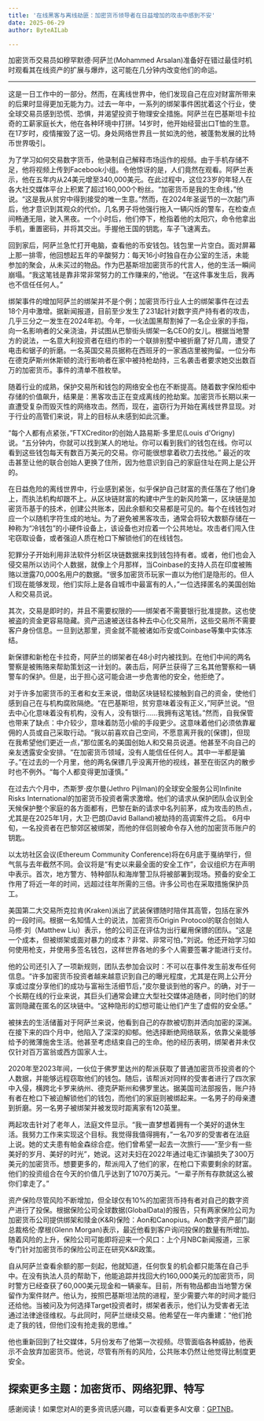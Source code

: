 ```yaml
---
title: '在线黑客与离线劫匪：加密货币领导者在日益增加的攻击中感到不安'
date: 2025-06-29
author: ByteAILab

---
```


加密货币交易员如穆罕默德·阿萨兰(Mohammed Arsalan)准备好在错过最佳时机时观看其在线资产的扩展与爆炸，这可能在几分钟内改变他们的命运。

---
这是一日工作中的一部分。然而，在离线世界中，他们发现自己在应对财富所带来的后果时显得更加无能为力。过去一年中，一系列的绑架事件困扰着这个行业，使全球交易员感到恐慌、恐惧，并渴望投资于物理安全措施。阿萨兰在巴基斯坦卡拉奇的工薪家庭长大，他在各种环境中打拼。14岁时，他开始经营出口T恤的生意。在17岁时，疫情摧毁了这一切。身处网络世界且一贫如洗的他，被蓬勃发展的比特币世界吸引。

为了学习如何交易数字货币，他录制自己解释市场运作的视频。由于手机存储不足，他将视频上传到Facebook小组。令他惊讶的是，人们竟然在观看。阿萨兰表示，他在五年内从24美元增至340,000美元。在此过程中，这位23岁的年轻人在各大社交媒体平台上积累了超过160,000个粉丝。“加密货币是我的生命线，”他说。“这是我从贫穷中得到接受的唯一生意。”然而，在2024年圣诞节的一次敲门声后，他才意识到其观众的代价。几名男子将他强行拖入一辆闪烁的警车，在检查点间畅通无阻，驶入黑夜。一个小时后，他们停下，枪指着他的太阳穴，命令他拿出手机，重置密码，并将其交出。手握他王国的钥匙，车子飞速离去。

回到家后，阿萨兰急忙打开电脑，查看他的币安钱包。钱包里一片空白。面对屏幕上那一排零，他回想起五年的辛酸努力：每天16小时独自在办公室的生活，未能参加的聚会，从未买过的物品。作为巴基斯坦加密货币的代言人，他的生活一瞬间崩塌。“我这笔钱是靠非常非常努力的工作赚来的，”他说。“在这件事发生后，我再也不信任任何人。” 

绑架事件的增加阿萨兰的绑架并不是个例；加密货币行业人士的绑架事件在过去18个月中激增。据新闻报道，目前至少发生了231起针对数字资产持有者的攻击，几乎三分之一发生在2024年初。今年，一伙法国黑帮割掉了一名企业家的手指，向一名影响者的父亲浇油，并试图从巴黎街头绑架一名CEO的女儿。根据当地警方的说法，一名意大利投资者在纽约市的一个联排别墅中被折磨了好几周，遭受了电击和锯子的折磨。一名英国交易员据称在西班牙的一家酒店里被拘留。一位分布在德克萨斯州休斯顿的流行影响者在家中被持枪劫持，三名袭击者要求她交出数百万的加密货币。事件的清单不胜枚举。

随着行业的成熟，保护交易所和钱包的网络安全也在不断提高。随着数字保险柜中存储的价值飙升，结果是：黑客攻击正在变成离线的抢劫案。加密货币长期以来一直遭受复杂而毁灭性的网络攻击。然而，现在，盗窃行为开始在离线世界显现。对于行业的高管们来说，背上的目标从未感到如此沉重。

“每个人都有点紧张，”FTXCreditor的创始人路易斯·多里尼(Louis d'Origny)说。“五分钟内，你就可以找到某人的地址。你可以看到我们的钱包在线。你可以看到这些钱包每天有数百万美元的交易。你可能很想拿着砍刀去找他。” 最近的攻击甚至让他的联合创始人更换了住所，因为他意识到自己的家庭住址在网上是公开的。 

在日益危险的离线世界中，行业感到紧张，似乎保护自己财富的责任落在了他们身上，而执法机构却跟不上。从区块链财富的构建中产生的新风险第一，区块链是加密货币基于的技术，创建公共账本，因此余额和交易都是可见的。每个在线钱包对应一个以随机字符生成的地址。为了避免被黑客攻击，通常会将较大数额存储在一种称为“冷钱包”的小硬件设备上，该设备也对应着一个公共地址。攻击者们闯入住宅窃取设备，或者强迫人质在枪口下解锁他们的在线钱包。

犯罪分子开始利用非法软件分析区块链数据来找到钱包持有者。或者，他们也会入侵交易所以访问个人数据，就像上个月那样，当Coinbase的支持人员在印度被贿赂以泄露70,000名用户的数据。“很多加密货币玩家一直以为他们是隐形的。但人们现在能够发现，他们实际上是各自城市中最富有的人，”一位选择匿名的美国创始人和交易员说。

其次，交易是即时的，并且不需要权限的——绑架者不需要银行批准提款。这也使被盗的资金更容易隐藏。资产迅速被送往各种去中心化交易所，这些交易所不需要客户身份信息。一旦到达那里，资金就不能被诸如币安或Coinbase等集中实体冻结。 

新保镖和新枪在卡拉奇，阿萨兰的绑架者在48小时内被找到。在他们中间的两名警察是被贿赂来帮助策划这一计划的。袭击后，阿萨兰获得了三名其他警察和一辆警车的保护。但是，出于担心这可能会进一步危害他的安全，他拒绝了。 

对于许多加密货币的王者和女王来说，借助区块链轻松接触到自己的资金，使他们感到自己在与机构腐败隔绝。“在巴基斯坦，贫穷意味着没有正义，”阿萨兰说。“但去中心化意味着没有机构，没有人，没有银行……我拥有这笔钱。”然而，自我保管也带来了缺点：中介较少，意味着防范小偷的手段更少。这意味着他们必须依靠雇佣的人员或自己采取行动。“我以前喜欢自己空间，不愿意离开我的[保镖]，但现在我希望他们更近一点，”那位匿名的美国创始人和交易员说道。他甚至不向自己的亲友透露安全安排。“在加密货币领域，没有人能信任任何人。其中一半都是骗子。”在过去的一个月里，他的两名保镖几乎没离开他的视线，甚至在街区内的散步时也不例外。“每个人都变得更加谨慎。”

在过去六个月中，杰斯罗·皮尔曼(Jethro Pijlman)的全球安全服务公司Infinite Risks International的加密货币投资者需求激增。他们的请求从保护团队会议到全天候保护整个家庭的各方面都有，巴黎在新的请求中名列前茅，成为攻击的热点，尤其是在2025年1月，大卫·巴朗(David Balland)被劫持的高调案件之后。 6月中旬，一名投资者在巴黎郊区被绑架，而他的伴侣则被命令存入他的加密货币账户的钥匙。

以太坊社区会议(Ethereum Community Conference)将在6月底于戛纳举行，但气氛与去年截然不同。会议将是“有史以来最全面的安全工作”，会议组织方在声明中表示。首次，地方警方、特种部队和海岸警卫队将被部署到现场。预备的安全工作用了将近一年的时间，远超过往年所需的三倍。许多公司也在采取措施保护员工。

美国第二大交易所克拉肯(Kraken)派出了武装保镖随时陪伴其高管，包括在家外的一段时间。根据一名知情人士的说法，加密货币Origin Protocol的联合创始人马修·刘（Matthew Liu）表示，他的公司正在评估为出行雇用保镖的团队。“这是一个成本，但被绑架或面对暴力的成本？非常、非常可怕，”刘说。他还开始学习如何使用枪支，并使用多签名钱包，这样世界各地的多个人需要签署才能进行支付。 

他的公司还引入了一项新规则，团队去参加会议时：不可以在事件发生前发布任何信息。“许多加密货币投资者越来越意识到自己的曝光程度，尤其是在网上公开分享或过度分享他们的成功与富裕生活细节后，”皮尔曼谈到他的客户。的确，对于一个长期在线的行业来说，其巨头们通常会建立大型社交媒体追随者，同时他们的财富则隐藏在匿名的区块链中。“这种隐形的幻想可能让他们产生了虚假的安全感。”

被抹去的生活储蓄对于阿萨兰来说，他看到自己的存款被切割并洒向加密的深渊。在接下来的四个月中，他陷入了深深的抑郁。他选择断绝网络联系，依靠父亲能够给予的微薄施舍生活。他甚至考虑结束自己的生命。他的经历表明，绑架者并未仅仅针对百万富翁或西方国家人士。 

2020年至2023年间，一伙位于佛罗里达州的帮派获取了普通加密货币投资者的个人数据，并能够远程窃取他们的钱包。随后，该帮派对同样的受害者进行了四次家中入侵，横跨北卡罗来纳州、德克萨斯州和佛罗里达。据美国司法部报告，账户持有者在枪口下被迫解锁他们的钱包，而他们的家庭则被绑起来。一名男子的母亲遭到折磨。另一名男子被绑架并被发现时距离家有120英里。 

两起攻击针对了老年人，法庭文件显示。“我一直梦想着拥有一个美好的退休生活。我努力工作来实现这个目标。我觉得我值得拥有，”一名70岁的受害者在法庭上说。她的丈夫患有帕金森综合症。他们曾希望一起去一次旅行——“至少有一些美好的岁月、美好的时光”，她说。这对夫妇在2022年通过电汇诈骗损失了300万美元的加密货币。想要更多的，帮派闯入了他们的家，在枪口下索要剩余的财富。他们的投资组合在今天的价值几乎达到了1070万美元。“一辈子所有存款就这么被你们拿走了。” 

资产保险尽管风险不断增加，但全球仅有10%的加密货币持有者对自己的数字资产进行了投保。根据保险公司全球数据(GlobalData)的报告，只有两家保险公司为加密货币公司提供绑架和赎金(K&R)保险：Aon和Canopius。Aon数字资产部门副总裁格伦·摩根(Glenn Morgan)表示，最近他看到客户询问投保的数量有所增加。随着风险的上升，保险公司可能即将迎来一个风口：上个月NBC新闻报道，三家专门针对加密货币的保险公司正在研究K&R政策。 

自从阿萨兰查看余额的那一刻起，他就知道，任何恢复的机会都只能落在自己手中。在没有执法人员的帮助下，他能追踪并找回大约160,000美元的加密货币，同时警方已经查获了60,000美元现金和一辆豪车。目前，所有物品都由当地警方保留作为案件财产。他认为，按照巴基斯坦法院的进程，至少需要六年的时间才能归还给他。当被问及为何选择Target投资者时，绑架者表示，他们认为受害者无法通过法律途径维权。与此同时，阿萨兰继续交易。他希望在一年内重建：“他们抢走了我的钱，但他们没有抢走我的思维。”

他也重新回到了社交媒体，5月份发布了他第一次视频。尽管面临各种威胁，他表示不会放弃加密货币。他说，尽管有所有的风险，公共账本仍然让他觉得比制度更安全。 

探索更多主题：加密货币、网络犯罪、特写
---
感谢阅读！如果您对AI的更多资讯感兴趣，可以查看更多AI文章：[GPTNB](https://gptnb.com)。